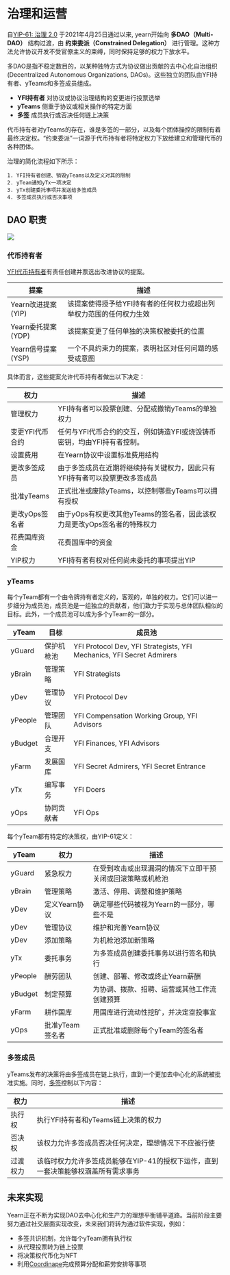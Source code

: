 # 治理和运营

自[YIP-61: 治理 2.0](https://gov.yearn.finance/t/yip-61-governance-2-0/10460) 于2021年4月25日通过以来, yearn开始向 **多DAO（Multi-DAO）** 结构过渡，由 **约束委派（Constrained Delegation）** 进行管理。这种方法允许协议开发不受官僚主义的束缚，同时保持足够的权力下放水平。

多DAO是指不稳定数目的，以某种独特方式为协议做出贡献的去中心化自治组织 (Decentralized Autonomous Organizations, DAOs)。这些独立的团队由YFI持有者、yTeams和多签成员组成。

- **YFI持有者** 对协议或协议治理结构的变更进行投票选举
- **yTeams** 侧重于协议或相关操作的特定方面
- **多签** 成员执行或否决任何链上决策

代币持有者对yTeams的存在，谁是多签的一部分，以及每个团体操控的限制有着最终决定权。“约束委派”一词源于代币持有者将特定权力下放给建立和管理代币的各种团体。

治理的简化流程如下所示：

    1. YFI持有者创建、销毁yTeams以及定义对其的限制
    2. yTeam通知yTx一项决定
    3. yTx创建委托事项并发送给多签成员
    4. 多签成员执行或否决事项
    
## DAO 职责

![](https://i.imgur.com/IDysF5O.png)

### 代币持有者

[YFI代币持有者](https://docs.yearn.finance/governance/yfi)有责任创建并票选出改进协议的提案。

| 提案 | 描述 |
|-----------|--------------|
|Yearn改进提案 (YIP)|该提案使得授予给YFI持有者的任何权力或超出列举权力范围的任何权力生效|
|Yearn委托提案 (YDP)|该提案变更了任何单独的决策权被委托的位置|
|Yearn信号提案 (YSP)|一个不具约束力的提案，表明社区对任何问题的感受或意图|

具体而言，这些提案允许代币持有者做出以下决定：

| 权力 | 描述 |
|-------|-------------|
|管理权力|YFI持有者可以投票创建、分配或撤销yTeams的单独权力|
|变更YFI代币合约|任何与YFI代币合约的交互，例如铸造YFI或烧毁铸币密钥，均由YFI持有者控制。|
|设置费用|在Yearn协议中设置标准费用结构|
|更改多签成员|由于多签成员在近期将继续持有关键权力，因此只有YFI持有者可以投票更改多签成员|
|批准yTeams|正式批准或废除yTeams，以控制哪些yTeams可以拥有授权|
|更改yOps签名者|由于yOps有权更改其他yTeams的签名者，因此该权力是更改yOps签名者的特殊权力|
|花费国库资金|花费国库中的资金|
|YIP权力|YFI持有者有权对任何尚未委托的事项提出YIP|
### yTeams

每个yTeam都有一个由令牌持有者定义的，客观的，单独的权力。它们可以进一步细分为成员池，成员池是一组独立的贡献者，他们致力于实现与总体团队相似的目标。此外，一个成员池可以成为多个yTeam的一部分。

| yTeam | 目标 | 成员池 |
|-------|-----------|-----------------|
|yGuard|保护机枪池|YFI Protocol Dev, YFI Strategists, YFI Mechanics, YFI Secret Admirers|
|yBrain|管理策略|YFI Strategists|
|yDev|管理协议|YFI Protocol Dev|
|yPeople|管理团队|YFI Compensation Working Group, YFI Advisors|
|yBudget|合理开支|YFI Finances, YFI Advisors|
|yFarm|发展国库|YFI Secret Admirers, YFI Secret Entrance|
|yTx|编写事务|YFI Doers|
|yOps|协同贡献者|YFI Ops|

每个yTeam都有特定的决策权，由YIP-61定义：

| yTeam | 权力 | 描述 |
|-------|-------|-------------|
|yGuard|紧急权力|在受到攻击或出现漏洞的情况下立即干预关闭或回滚策略或机枪池|
|yBrain|管理策略|激活、停用、调整和维护策略|
|yDev|定义Yearn协议|确定哪些代码被视为Yearn的一部分，哪些不是|
|yDev|管理协议|维护和完善Yearn协议|
|yDev|添加策略|为机枪池添加新策略|
|yTx|委托事务|为多签成员创建委托事务以进行签名和执行|
|yPeople|酬劳团队|创建、部署、修改或终止Yearn薪酬|
|yBudget|制定预算|为协调、拨款、招聘、运营或其他工作流创建预算|
|yFarm|耕作国库|用国库进行流动性挖矿，并决定空投事宜|
|yOps|批准yTeam签名者|正式批准或删除每个yTeam的签名者|

### 多签成员

yTeams发布的决策将由多签成员在链上执行，直到一个更加去中心化的系统被批准实施。同时，[多签](https://docs.yearn.finance/resources/faq#who-is-on-the-multisig)控制以下内容：


| 权力 | 描述 |
|-------|-------------|
|执行权|执行YFI持有者和yTeams链上决策的权力|
|否决权|该权力允许多签成员否决任何决定，理想情况下不应被行使|
|过渡权力|该临时权力允许多签成员能够在YIP-41的授权下运作，直到一套决策能够权涵盖所有需求事务|


## 未来实现

Yearn正在不断为实现DAO去中心化和生产力的理想平衡铺平道路。当前阶段主要努力通过社交层面实现改变，未来我们将转为通过软件实现，例如：

- 多签共识机制，允许每个yTeam拥有执行权
- 从代理投票转为链上投票
- 将决策权代币化为NFT
- 利用[Coordinape](https://coordinape.com/)完成预算分配和薪劳安排等事项